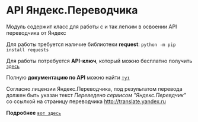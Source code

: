 # API Яндекс.Переводчика
Модуль содержит класс для работы с и так легким в освоении API переводчика от Яндекс

Для работы требуется наличие библиотеки __request__:
```python -m pip install requests```

Для работы потребуется __API-ключ__, который можно бесплатно получить [```здесь```](https://yandex.ru/dev/translate/doc/dg/concepts/api-keys-docpage/)

Полную __документацию по API__ можно найти [```тут```](https://yandex.ru/dev/translate/doc/dg/concepts/about-docpage/)


Согласно лицензии Яндекс.Переводчика, под результатом перевода должен быть указан текст _Переведено сервисом "Яндекс.Перевдчик"_ со ссылкой на страницу переводчика http://translate.yandex.ru

__Подробнее__ [```вот здесь```](https://yandex.ru/dev/translate/doc/dg/concepts/design-requirements-docpage/)
